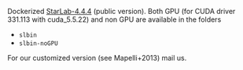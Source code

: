 Dockerized [StarLab-4.4.4](http://www.sns.ias.edu/~starlab/) (public version).
Both GPU (for CUDA driver 331.113 with cuda_5.5.22) and non GPU are available 
in the folders 

* `slbin`
* `slbin-noGPU`

For our customized version (see Mapelli+2013) mail us.